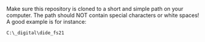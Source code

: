 Make sure this repository is cloned to a short and simple path on your computer. The path should NOT contain special characters or white spaces! A good example is for instance:

`C:\_digital\dide_fs21`
